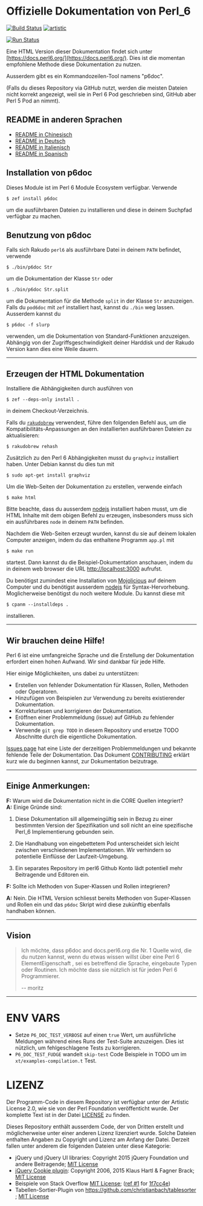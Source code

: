 # Offizielle Dokumentation von Perl_6

[![Build Status](https://travis-ci.org/perl6/doc.svg?branch=master)](https://travis-ci.org/perl6/doc) [![artistic](https://img.shields.io/badge/license-Artistic%202.0-blue.svg?style=flat)](https://opensource.org/licenses/Artistic-2.0)

[![Run Status](https://api.shippable.com/projects/591e99923f2f790700098a30/badge?branch=master)](https://app.shippable.com/github/perl6/doc)

Eine HTML Version dieser Dokumentation findet sich unter [https://docs.perl6.org/](https://docs.perl6.org/).
Dies ist die momentan empfohlene Methode diese Dokumentation zu nutzen.

Ausserdem gibt es ein Kommandozeilen-Tool namens "p6doc".

(Falls du dieses Repository via GitHub nutzt, werden die meisten
Dateien nicht korrekt angezeigt, weil sie in Perl 6 Pod geschrieben
sind, GitHub aber Perl 5 Pod an nimmt).

## README in anderen Sprachen

* [README in Chinesisch](README.zh.md)
* [README in Deutsch](README.it.md)
* [README in Italienisch](README.it.md)
* [README in Spanisch](README.es.md)

## Installation von p6doc

Dieses Module ist im Perl 6 Module Ecosystem verfügbar. Verwende

    $ zef install p6doc

um die ausführbaren Dateien zu installieren und diese in deinem
Suchpfad verfügbar zu machen.

## Benutzung von p6doc

Falls sich Rakudo `perl6` als ausführbare Datei in deinem `PATH`
befindet, verwende

    $ ./bin/p6doc Str

um die Dokumentation der Klasse `Str` oder

    $ ./bin/p6doc Str.split

um die Dokumentation für die Methode `split` in der Klasse `Str`
anzuzeigen. Falls du `pod6doc` mit `zef` installiert hast, kannst du
`./bin` weg lassen. Ausserdem kannst du

    $ p6doc -f slurp

verwenden, um die Dokumentation von Standard-Funktionen
anzuzeigen. Abhängig von der Zugriffsgeschwindigkeit deiner Harddisk und der Rakudo Version kann dies eine Weile dauern.

-------

## Erzeugen der HTML Dokumentation

Installiere die Abhängigkeiten durch ausführen von

    $ zef --deps-only install .

in deinem Checkout-Verzeichnis.

Falls du [`rakudobrew`](https://github.com/tadzik/rakudobrew)
verwendest, führe den folgenden Befehl aus, um die
Kompatibilitäts-Anpassungen an den installierten ausführbaren Dateien
zu aktualisieren:

    $ rakudobrew rehash

Zusätzlich zu den Perl 6 Abhängigkeiten musst du `graphviz`
installiert haben. Unter Debian kannst du dies tun mit

    $ sudo apt-get install graphviz

Um die Web-Seiten der Dokumentation zu erstellen, verwende einfach

    $ make html

Bitte beachte, dass du ausserdem [nodejs](https://nodejs.org)
installiert haben musst, um die HTML Inhalte mit dem obigen Befehl zu
erzeugen, insbesonders muss sich ein ausführbares `node` in deinem
`PATH` befinden.

Nachdem die Web-Seiten erzeugt wurden, kannst du sie auf deinem lokalen Computer anzeigen, indem du das enthaltene Programm  `app.pl` mit

    $ make run

startest. Dann kannst du die Beispiel-Dokumentation anschauen, indem
du in deinem web browser die URL
[http://localhost:3000](http://localhost:3000) aufrufst.

Du benötigst zumindest eine Installation von
[Mojolicious](https://metacpan.org/pod/Mojolicious) auf deinem
Computer und du benötigst ausserdem [nodejs](https://nodejs.org) für
Syntax-Hervorhebung. Moglicherweise benötigst du noch weitere
Module. Du kannst diese mit

    $ cpanm --installdeps .

installieren.

---------

## Wir brauchen deine Hilfe!

Perl 6 ist eine umfangreiche Sprache und die Erstellung der Dokumentation erfordert einen hohen Aufwand. Wir sind dankbar für jede Hilfe.

Hier einige Möglichkeiten, uns dabei zu unterstützen:

 * Erstellen von fehlender Dokumentation für Klassen, Rollen, Methoden
   oder Operatoren.
 * Hinzufügen von Beispielen zur Verwendung zu bereits existierender
   Dokumentation.
 * Korrekturlesen und korrigieren der Dokumentation.
 * Eröffnen einer Problemmeldung (issue) auf GitHub zu fehlender Dokumentation.
 * Verwende `git grep TODO` in diesem Repository und ersetze TODO
   Abschnitte durch die eigentliche Dokumentation.

[Issues page](https://github.com/perl6/doc/issues) hat eine Liste der
derzeitigen Problemmeldungen und bekannte fehlende Teile der
Dokumentation. Das Dokument [CONTRIBUTING](CONTRIBUTING.md) erklärt
kurz wie du beginnen kannst, zur Dokumentation beizutrage.

--------

## Einige Anmerkungen:

**F:** Warum wird die Dokumentation nicht in die CORE Quellen integriert?<br>
**A:** Einige Gründe sind:

  1. Diese Dokumentation sill allgemeingültig sein in Bezug zu einer
     bestimmten Version der Spezifikation und soll nicht an eine
     spezifische Perl_6 Implementierung gebunden sein.
  
  2. Die Handhabung von eingebettetem Pod unterscheidet sich leicht
     zwischen verschiedenen Implementationen. Wir verhindern so
     potentielle Einflüsse der Laufzeit-Umgebung.
  
  3. Ein separates Repository im perl6 Github Konto lädt potentiell
     mehr Beitragende und Editoren ein.

**F:** Sollte ich Methoden von Super-Klassen und Rollen integrieren?<br>

**A:** Nein. Die HTML Version schliesst bereits Methoden von
       Super-Klassen und Rollen ein und das `p6doc` Skript wird diese
       zukünftig ebenfalls handhaben können.

--------

## Vision

> Ich möchte, dass p6doc and docs.perl6.org die Nr. 1 Quelle wird, die
> du nutzen kannst, wenn du etwas wissen willst über eine Perl 6
> ElementEigenschaft , sei es betreffend die Sprache, eingebaute Typen
> oder Routinen. Ich möchte dass sie nützlich ist für jeden Perl 6
> Programmierer.
>
>    -- moritz

--------

# ENV VARS

- Setze `P6_DOC_TEST_VERBOSE` auf einen `true` Wert, um ausführliche Meldungen während eines Runs der Test-Suite anzuzeigen.
Dies ist nützlich, um fehlgeschlagene Tests zu korrigieren.
- `P6_DOC_TEST_FUDGE` wandelt `skip-test` Code Beispiele in TODO um im `xt/examples-compilation.t` Test.

# LIZENZ

Der Programm-Code in diesem Repository ist verfügbar unter der
Artistic License 2.0, wie sie von der Perl Foundation veröffenticht
wurde. Der komplette Text ist in der Datei [LICENSE](LICENSE) zu
finden.

Dieses Repository enthält ausserdem Code, der von Dritten erstellt und
möglicherweise unter einer anderen Lizenz lizenziert wurde. Solche
Dateien enthalten Angaben zu Copyright und Lizenz am Anfang der
Datei. Derzeit fallen unter anderem die folgenden Dateien unter diese
Kategorie:

* jQuery und jQuery UI libraries: Copyright 2015 jQuery Foundation und andere Beitragende; [MIT License](http://creativecommons.org/licenses/MIT)
* [jQuery Cookie plugin](https://github.com/js-cookie/js-cookie):
  Copyright 2006, 2015 Klaus Hartl & Fagner Brack;
  [MIT License](http://creativecommons.org/licenses/MIT)
* Beispiele von Stack Overflow [MIT License](http://creativecommons.org/licenses/MIT); ([ref #1](http://stackoverflow.com/a/43669837/215487) for [1f7cc4e](https://github.com/perl6/doc/commit/1f7cc4efa0da38b5a9bf544c9b13cc335f87f7f6))
* Tabellen-Sortier-Plugin von https://github.com/christianbach/tablesorter ;
  [MIT License](http://creativecommons.org/licenses/MIT)
